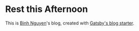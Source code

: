 # Rest this Afternoon

This is [Binh Nguyen](https://twitter.com/bnguyensn)'s blog, created with
[Gatsby's blog starter](https://github.com/gatsbyjs/gatsby-starter-blog).
